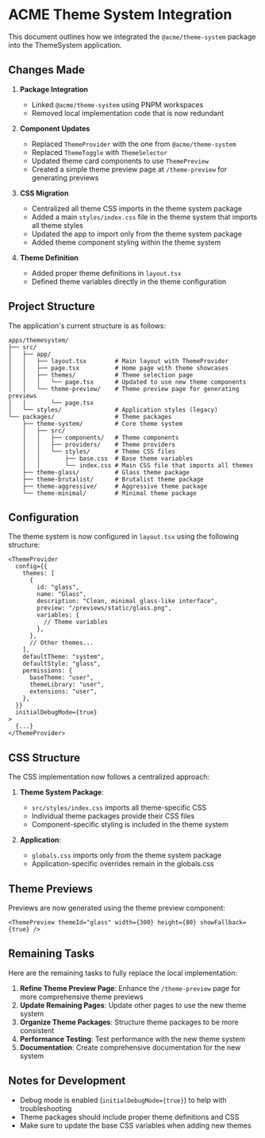 # ACME Theme System Integration

This document outlines how we integrated the `@acme/theme-system` package into the ThemeSystem application.

## Changes Made

1. **Package Integration**

   - Linked `@acme/theme-system` using PNPM workspaces
   - Removed local implementation code that is now redundant

2. **Component Updates**

   - Replaced `ThemeProvider` with the one from `@acme/theme-system`
   - Replaced `ThemeToggle` with `ThemeSelector`
   - Updated theme card components to use `ThemePreview`
   - Created a simple theme preview page at `/theme-preview` for generating previews

3. **CSS Migration**

   - Centralized all theme CSS imports in the theme system package
   - Added a main `styles/index.css` file in the theme system that imports all theme styles
   - Updated the app to import only from the theme system package
   - Added theme component styling within the theme system

4. **Theme Definition**
   - Added proper theme definitions in `layout.tsx`
   - Defined theme variables directly in the theme configuration

## Project Structure

The application's current structure is as follows:

```
apps/themesystem/
├── src/
│   ├── app/
│   │   ├── layout.tsx        # Main layout with ThemeProvider
│   │   ├── page.tsx          # Home page with theme showcases
│   │   ├── themes/           # Theme selection page
│   │   │   └── page.tsx      # Updated to use new theme components
│   │   └── theme-preview/    # Theme preview page for generating previews
│   │       └── page.tsx
│   └── styles/               # Application styles (legacy)
└── packages/                 # Theme packages
    ├── theme-system/         # Core theme system
    │   ├── src/
    │   │   ├── components/   # Theme components
    │   │   ├── providers/    # Theme providers
    │   │   └── styles/       # Theme CSS files
    │   │       ├── base.css  # Base theme variables
    │   │       └── index.css # Main CSS file that imports all themes
    ├── theme-glass/          # Glass theme package
    ├── theme-brutalist/      # Brutalist theme package
    ├── theme-aggressive/     # Aggressive theme package
    └── theme-minimal/        # Minimal theme package
```

## Configuration

The theme system is now configured in `layout.tsx` using the following structure:

```tsx
<ThemeProvider
  config={{
    themes: [
      {
        id: "glass",
        name: "Glass",
        description: "Clean, minimal glass-like interface",
        preview: "/previews/static/glass.png",
        variables: {
          // Theme variables
        },
      },
      // Other themes...
    ],
    defaultTheme: "system",
    defaultStyle: "glass",
    permissions: {
      baseTheme: "user",
      themeLibrary: "user",
      extensions: "user",
    },
  }}
  initialDebugMode={true}
>
  {...}
</ThemeProvider>
```

## CSS Structure

The CSS implementation now follows a centralized approach:

1. **Theme System Package**:

   - `src/styles/index.css` imports all theme-specific CSS
   - Individual theme packages provide their CSS files
   - Component-specific styling is included in the theme system

2. **Application**:
   - `globals.css` imports only from the theme system package
   - Application-specific overrides remain in the globals.css

## Theme Previews

Previews are now generated using the theme preview component:

```tsx
<ThemePreview themeId="glass" width={300} height={80} showFallback={true} />
```

## Remaining Tasks

Here are the remaining tasks to fully replace the local implementation:

1. **Refine Theme Preview Page**: Enhance the `/theme-preview` page for more comprehensive theme previews
2. **Update Remaining Pages**: Update other pages to use the new theme system
3. **Organize Theme Packages**: Structure theme packages to be more consistent
4. **Performance Testing**: Test performance with the new theme system
5. **Documentation**: Create comprehensive documentation for the new system

## Notes for Development

- Debug mode is enabled (`initialDebugMode={true}`) to help with troubleshooting
- Theme packages should include proper theme definitions and CSS
- Make sure to update the base CSS variables when adding new themes
